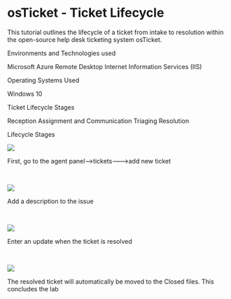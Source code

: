 # osTicket - Ticket Lifecycle
This tutorial outlines the lifecycle of a ticket from intake to resolution within the open-source help desk ticketing system osTicket.

Environments and Technologies used

Microsoft Azure
Remote Desktop
Internet Information Services (IIS)

Operating Systems Used

Windows 10

Ticket Lifecycle Stages

Reception
Assignment and Communication
Triaging
Resolution

Lifecycle Stages

<p>
<img src="https://i.imgur.com/EvlWUGK.png"/>
</p>
<p>
First, go to the agent panel-->tickets--->add new ticket
</p>
<br />

<p>
<img src="https://i.imgur.com/QDIvPcH.png"/>
</p>
<p>
Add a description to the issue
</p>
<br />

<p>
<img src="https://i.imgur.com/Hgwp2pG.png"/>
</p>
<p>
Enter an update when the ticket is resolved
</p>
<br />

<p>
<img src="https://i.imgur.com/X2aeubT.png"/>
</p>
<p>
The resolved ticket will automatically be moved to the Closed files. This concludes the lab
</p>
<br />
